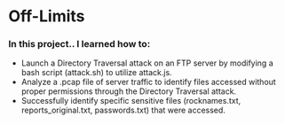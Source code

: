 # Off-Limits

### In this project.. I learned how to: 
- Launch a Directory Traversal attack on an FTP server by modifying a bash script (attack.sh) to utilize attack.js.
- Analyze a .pcap file of server traffic to identify files accessed without proper permissions through the Directory Traversal attack.
- Successfully identify specific sensitive files (rocknames.txt, reports_original.txt, passwords.txt) that were accessed.
